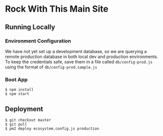 # Rock With This Main Site

## Running Locally

### Environment Configuration
We have not yet set up a development database, so we are querying a remote production database in both local dev and production environments.
To keep the credentials safe, save them in a file called `db/config-prod.js` using the format of `db/config-prod.sample.js`

### Boot App
```
$ npm install
$ npm start
```

## Deployment
```
$ git checkout master
$ git pull
$ pm2 deploy ecosystem.config.js production
```
